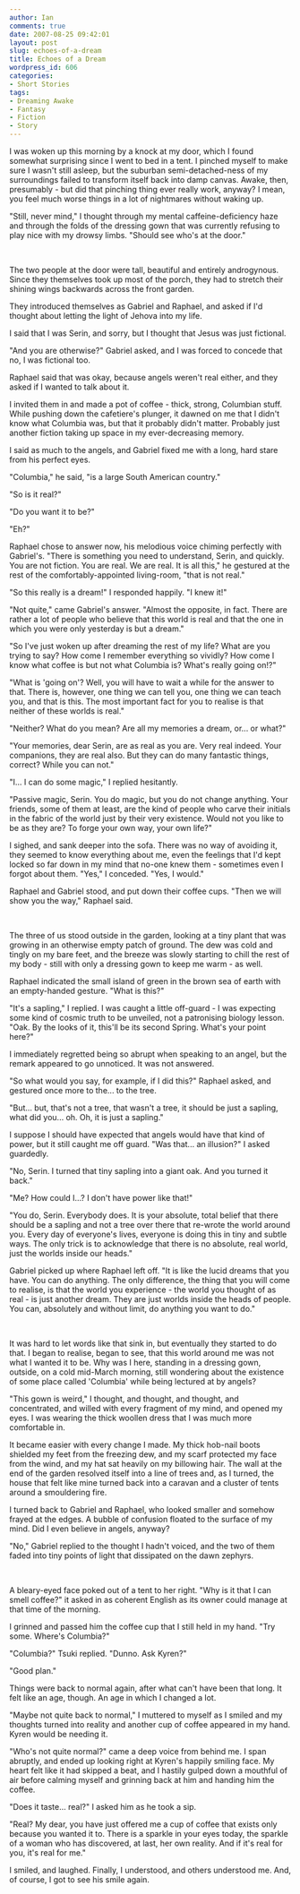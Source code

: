 ```yaml
---
author: Ian
comments: true
date: 2007-08-25 09:42:01
layout: post
slug: echoes-of-a-dream
title: Echoes of a Dream
wordpress_id: 606
categories:
- Short Stories
tags:
- Dreaming Awake
- Fantasy
- Fiction
- Story
---
```


<div>
<p>I was woken up this morning by a knock at my door, which I found somewhat surprising since I went to bed in a tent. I pinched myself to make sure I wasn&#039;t still asleep, but the suburban semi-detached-ness of my surroundings failed to transform itself back into damp canvas. Awake, then, presumably - but did that pinching thing ever really work, anyway? I mean, you feel much worse things in a lot of nightmares without waking up.</p>
<p>"Still, never mind," I thought through my mental caffeine-deficiency haze and through the folds of the dressing gown that was currently refusing to play nice with my drowsy limbs. "Should see who&#039;s at the door."</p>
<br />
<p>The two people at the door were tall, beautiful and entirely androgynous. Since they themselves took up most of the porch, they had to stretch their shining wings backwards across the front garden.</p>
<p>They introduced themselves as Gabriel and Raphael, and asked if I&#039;d thought about letting the light of Jehova into my life.</p>
<p>I said that I was Serin, and sorry, but I thought that Jesus was just fictional.</p>
<p>"And you are otherwise?" Gabriel asked, and I was forced to concede that no, I was fictional too.</p>
<p>Raphael said that was okay, because angels weren&#039;t real either, and they asked if I wanted to talk about it.</p>
<p>I invited them in and made a pot of coffee - thick, strong, Columbian stuff. While pushing down the cafetiere&#039;s plunger, it dawned on me that I didn&#039;t know what Columbia was, but that it probably didn&#039;t matter. Probably just another fiction taking up space in my ever-decreasing memory.</p>
<p>I said as much to the angels, and Gabriel fixed me with a long, hard stare from his perfect eyes.</p>
<p>"Columbia," he said, "is a large South American country."</p>
<p>"So is it real?"</p>
<p>"Do you want it to be?"</p>
<p>"Eh?"</p>
<p>Raphael chose to answer now, his melodious voice chiming perfectly with Gabriel&#039;s. "There is something you need to understand, Serin, and quickly. You are not fiction. You are real. We are real. It is all this," he gestured at the rest of the comfortably-appointed living-room, "that is not real."</p>
<p>"So this really is a dream!" I responded happily. "I knew it!"</p>
<p>"Not quite," came Gabriel&#039;s answer. "Almost the opposite, in fact. There are rather a lot of people who believe that this world is real and that the one in which you were only yesterday is but a dream."</p>
<p>"So I&#039;ve just woken up after dreaming the rest of my life? What are you trying to say? How come I remember everything so vividly? How come I know what coffee is but not what Columbia is? What&#039;s really going on!?"</p>
<p>"What is &#039;going on&#039;? Well, you will have to wait a while for the answer to that. There is, however, one thing we can tell you, one thing we can teach you, and that is this. The most important fact for you to realise is that neither of these worlds is real."</p>
<p>"Neither? What do you mean? Are all my memories a dream, or... or what?"</p>
<p>"Your memories, dear Serin, are as real as you are. Very real indeed. Your companions, they are real also. But they can do many fantastic things, correct? While you can not."</p>
<p>"I... I can do some magic," I replied hesitantly.</p>
<p>"Passive magic, Serin. You do magic, but you do not change anything. Your friends, some of them at least, are the kind of people who carve their initials in the fabric of the world just by their very existence. Would not you like to be as they are? To forge your own way, your own life?"</p>
<p>I sighed, and sank deeper into the sofa. There was no way of avoiding it, they seemed to know everything about me, even the feelings that I&#039;d kept locked so far down in my mind that no-one knew them - sometimes even I forgot about them. "Yes," I conceded. "Yes, I would."</p>
<p>Raphael and Gabriel stood, and put down their coffee cups. "Then we will show you the way," Raphael said.</p>
<br />
<p>The three of us stood outside in the garden, looking at a tiny plant that was growing in an otherwise empty patch of ground. The dew was cold and tingly on my bare feet, and the breeze was slowly starting to chill the rest of my body - still with only a dressing gown to keep me warm - as well.</p>
<p>Raphael indicated the small island of green in the brown sea of earth with an empty-handed gesture. "What is this?"</p>
<p>"It&#039;s a sapling," I replied. I was caught a little off-guard - I was expecting some kind of cosmic truth to be unveiled, not a patronising biology lesson. "Oak. By the looks of it, this&#039;ll be its second Spring. What&#039;s your point here?"</p>
<p>I immediately regretted being so abrupt when speaking to an angel, but the remark appeared to go unnoticed. It was not answered.</p>
<p>"So what would you say, for example, if I did this?" Raphael asked, and gestured once more to the... to the tree.</p>
<p>"But... but, that&#039;s not a tree, that wasn&#039;t a tree, it should be just a sapling, what did you... oh. Oh, it is just a sapling."</p>
<p>I suppose I should have expected that angels would have that kind of power, but it still caught me off guard. "Was that... an illusion?" I asked guardedly.</p>
<p>"No, Serin. I turned that tiny sapling into a giant oak. And you turned it back."</p>
<p>"Me? How could I...? I don&#039;t have power like that!"</p>
<p>"You do, Serin. Everybody does. It is your absolute, total belief that there should be a sapling and not a tree over there that re-wrote the world around you. Every day of everyone&#039;s lives, everyone is doing this in tiny and subtle ways. The only trick is to acknowledge that there is no absolute, real world, just the worlds inside our heads."</p>
<p>Gabriel picked up where Raphael left off. "It is like the lucid dreams that you have. You can do anything. The only difference, the thing that you will come to realise, is that the world you experience - the world you thought of as real - is just another dream. They are just worlds inside the heads of people. You can, absolutely and without limit, do anything you want to do."</p>
<br />
<p>It was hard to let words like that sink in, but eventually they started to do that. I began to realise, began to see, that this world around me was not what I wanted it to be. Why was I here, standing in a dressing gown, outside, on a cold mid-March morning, still wondering about the existence of some place called &#039;Columbia&#039; while being lectured at by angels?</p>
<p>"This gown is weird," I thought, and thought, and thought, and concentrated, and willed with every fragment of my mind, and opened my eyes. I was wearing the thick woollen dress that I was much more comfortable in.</p>
<p>It became easier with every change I made. My thick hob-nail boots shielded my feet from the freezing dew, and my scarf protected my face from the wind, and my hat sat heavily on my billowing hair. The wall at the end of the garden resolved itself into a line of trees and, as I turned, the house that felt like mine turned back into a caravan and a cluster of tents around a smouldering fire.</p>
<p>I turned back to Gabriel and Raphael, who looked smaller and somehow frayed at the edges. A bubble of confusion floated to the surface of my mind. Did I even believe in angels, anyway?</p>
<p>"No," Gabriel replied to the thought I hadn&#039;t voiced, and the two of them faded into tiny points of light that dissipated on the dawn zephyrs.</p>
<br />
<p>A bleary-eyed face poked out of a tent to her right. "Why is it that I can smell coffee?" it asked in as coherent English as its owner could manage at that time of the morning.</p>
<p>I grinned and passed him the coffee cup that I still held in my hand. "Try some. Where&#039;s Columbia?"</p>
<p>"Columbia?" Tsuki replied. "Dunno. Ask Kyren?"</p>
<p>"Good plan."</p>
<p>Things were back to normal again, after what can&#039;t have been that long. It felt like an age, though. An age in which I changed a lot.</p>
<p>"Maybe not quite back to normal," I muttered to myself as I smiled and my thoughts turned into reality and another cup of coffee appeared in my hand. Kyren would be needing it.</p>
<p>"Who&#039;s not quite normal?" came a deep voice from behind me. I span abruptly, and ended up looking right at Kyren&#039;s happily smiling face. My heart felt like it had skipped a beat, and I hastily gulped down a mouthful of air before calming myself and grinning back at him and handing him the coffee.</p>
<p>"Does it taste... real?" I asked him as he took a sip.</p>
<p>"Real? My dear, you have just offered me a cup of coffee that exists only because you wanted it to. There is a sparkle in your eyes today, the sparkle of a woman who has discovered, at last, her own reality. And if it&#039;s real for you, it&#039;s real for me."</p>
<p>I smiled, and laughed. Finally, I understood, and others understood me. And, of course, I got to see his smile again.</p>
</div>
